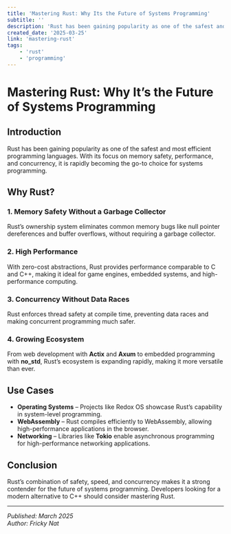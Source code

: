 ```yaml
---
title: 'Mastering Rust: Why Its the Future of Systems Programming'
subtitle: ''
description: 'Rust has been gaining popularity as one of the safest and most efficient programming languages. With its focus on memory safety, performance, and concurrency, it is rapidly becoming the go-to choice for systems programming.'
created_date: '2025-03-25'
link: 'mastering-rust'
tags:
    - 'rust'
    - 'programming'
---
```


# Mastering Rust: Why It’s the Future of Systems Programming

## Introduction
Rust has been gaining popularity as one of the safest and most efficient programming languages. With its focus on memory safety, performance, and concurrency, it is rapidly becoming the go-to choice for systems programming.

## Why Rust?

### 1. Memory Safety Without a Garbage Collector
Rust’s ownership system eliminates common memory bugs like null pointer dereferences and buffer overflows, without requiring a garbage collector.

### 2. High Performance
With zero-cost abstractions, Rust provides performance comparable to C and C++, making it ideal for game engines, embedded systems, and high-performance computing.

### 3. Concurrency Without Data Races
Rust enforces thread safety at compile time, preventing data races and making concurrent programming much safer.

### 4. Growing Ecosystem
From web development with **Actix** and **Axum** to embedded programming with **no_std**, Rust’s ecosystem is expanding rapidly, making it more versatile than ever.

## Use Cases

- **Operating Systems** – Projects like Redox OS showcase Rust’s capability in system-level programming.
- **WebAssembly** – Rust compiles efficiently to WebAssembly, allowing high-performance applications in the browser.
- **Networking** – Libraries like **Tokio** enable asynchronous programming for high-performance networking applications.

## Conclusion
Rust’s combination of safety, speed, and concurrency makes it a strong contender for the future of systems programming. Developers looking for a modern alternative to C++ should consider mastering Rust.

---
*Published: March 2025*  
*Author: Fricky Nat*
